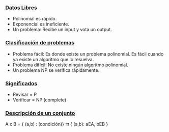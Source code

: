 ### <u>Datos Libres</u>
- Polinomial es rápido.
- Exponencial es ineficiente.
- Un problema: Recibe un input y vota un output.

### <u>Clasificación de problemas</u>
- Problema fácil: Es donde existe un problema polinomial. Es fácil cuando ya existe un algoritmo que lo resuelva.
- Problema difícil: No existe ningún algoritmo polinomial.
- Un problema NP se verifica rápidamente.

### <u> Significados </u>  
-  Revisar = P
-  Verificar = NP (complete)

### <u>Descripción de un conjunto</u>
A x B = { (a,b) : (condición)} ⇉ { (a,b): aEA, bEB }

